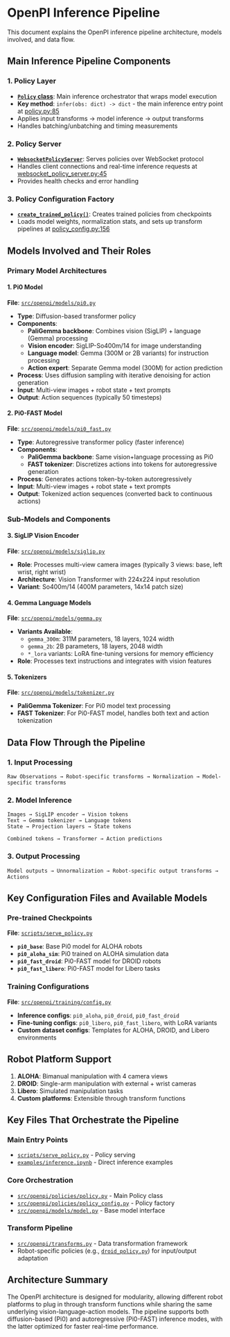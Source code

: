 # OpenPI Inference Pipeline

This document explains the OpenPI inference pipeline architecture, models involved, and data flow.

## Main Inference Pipeline Components

### 1. Policy Layer
- **[`Policy` class](src/openpi/policies/policy.py)**: Main inference orchestrator that wraps model execution
- **Key method**: `infer(obs: dict) -> dict` - the main inference entry point at [policy.py:85](src/openpi/policies/policy.py#L85)
- Applies input transforms → model inference → output transforms
- Handles batching/unbatching and timing measurements

### 2. Policy Server
- **[`WebsocketPolicyServer`](src/openpi/serving/websocket_policy_server.py)**: Serves policies over WebSocket protocol
- Handles client connections and real-time inference requests at [websocket_policy_server.py:45](src/openpi/serving/websocket_policy_server.py#L45)
- Provides health checks and error handling

### 3. Policy Configuration Factory
- **[`create_trained_policy()`](src/openpi/policies/policy_config.py)**: Creates trained policies from checkpoints
- Loads model weights, normalization stats, and sets up transform pipelines at [policy_config.py:156](src/openpi/policies/policy_config.py#L156)

## Models Involved and Their Roles

### Primary Model Architectures

#### 1. Pi0 Model
**File**: [`src/openpi/models/pi0.py`](src/openpi/models/pi0.py)

- **Type**: Diffusion-based transformer policy
- **Components**:
  - **PaliGemma backbone**: Combines vision (SigLIP) + language (Gemma) processing
  - **Vision encoder**: SigLIP-So400m/14 for image understanding
  - **Language model**: Gemma (300M or 2B variants) for instruction processing
  - **Action expert**: Separate Gemma model (300M) for action prediction
- **Process**: Uses diffusion sampling with iterative denoising for action generation
- **Input**: Multi-view images + robot state + text prompts
- **Output**: Action sequences (typically 50 timesteps)

#### 2. Pi0-FAST Model
**File**: [`src/openpi/models/pi0_fast.py`](src/openpi/models/pi0_fast.py)

- **Type**: Autoregressive transformer policy (faster inference)
- **Components**:
  - **PaliGemma backbone**: Same vision+language processing as Pi0
  - **FAST tokenizer**: Discretizes actions into tokens for autoregressive generation
- **Process**: Generates actions token-by-token autoregressively
- **Input**: Multi-view images + robot state + text prompts  
- **Output**: Tokenized action sequences (converted back to continuous actions)

### Sub-Models and Components

#### 3. SigLIP Vision Encoder
**File**: [`src/openpi/models/siglip.py`](src/openpi/models/siglip.py)

- **Role**: Processes multi-view camera images (typically 3 views: base, left wrist, right wrist)
- **Architecture**: Vision Transformer with 224x224 input resolution
- **Variant**: So400m/14 (400M parameters, 14x14 patch size)

#### 4. Gemma Language Models
**File**: [`src/openpi/models/gemma.py`](src/openpi/models/gemma.py)

- **Variants Available**:
  - `gemma_300m`: 311M parameters, 18 layers, 1024 width
  - `gemma_2b`: 2B parameters, 18 layers, 2048 width
  - `*_lora` variants: LoRA fine-tuning versions for memory efficiency
- **Role**: Processes text instructions and integrates with vision features

#### 5. Tokenizers
**File**: [`src/openpi/models/tokenizer.py`](src/openpi/models/tokenizer.py)

- **PaliGemma Tokenizer**: For Pi0 model text processing
- **FAST Tokenizer**: For Pi0-FAST model, handles both text and action tokenization

## Data Flow Through the Pipeline

### 1. Input Processing
```
Raw Observations → Robot-specific transforms → Normalization → Model-specific transforms
```

### 2. Model Inference
```
Images → SigLIP encoder → Vision tokens
Text → Gemma tokenizer → Language tokens
State → Projection layers → State tokens

Combined tokens → Transformer → Action predictions
```

### 3. Output Processing
```
Model outputs → Unnormalization → Robot-specific output transforms → Actions
```

## Key Configuration Files and Available Models

### Pre-trained Checkpoints
**File**: [`scripts/serve_policy.py`](scripts/serve_policy.py)

- **`pi0_base`**: Base Pi0 model for ALOHA robots
- **`pi0_aloha_sim`**: Pi0 trained on ALOHA simulation data
- **`pi0_fast_droid`**: Pi0-FAST model for DROID robots
- **`pi0_fast_libero`**: Pi0-FAST model for Libero tasks

### Training Configurations
**File**: [`src/openpi/training/config.py`](src/openpi/training/config.py)

- **Inference configs**: `pi0_aloha`, `pi0_droid`, `pi0_fast_droid`
- **Fine-tuning configs**: `pi0_libero`, `pi0_fast_libero`, with LoRA variants
- **Custom dataset configs**: Templates for ALOHA, DROID, and Libero environments

## Robot Platform Support

1. **ALOHA**: Bimanual manipulation with 4 camera views
2. **DROID**: Single-arm manipulation with external + wrist cameras
3. **Libero**: Simulated manipulation tasks
4. **Custom platforms**: Extensible through transform functions

## Key Files That Orchestrate the Pipeline

### Main Entry Points
- [`scripts/serve_policy.py`](scripts/serve_policy.py) - Policy serving
- [`examples/inference.ipynb`](examples/inference.ipynb) - Direct inference examples

### Core Orchestration
- [`src/openpi/policies/policy.py`](src/openpi/policies/policy.py) - Main Policy class
- [`src/openpi/policies/policy_config.py`](src/openpi/policies/policy_config.py) - Policy factory
- [`src/openpi/models/model.py`](src/openpi/models/model.py) - Base model interface

### Transform Pipeline
- [`src/openpi/transforms.py`](src/openpi/transforms.py) - Data transformation framework
- Robot-specific policies (e.g., [`droid_policy.py`](src/openpi/policies/droid_policy.py)) for input/output adaptation

## Architecture Summary

The OpenPI architecture is designed for modularity, allowing different robot platforms to plug in through transform functions while sharing the same underlying vision-language-action models. The pipeline supports both diffusion-based (Pi0) and autoregressive (Pi0-FAST) inference modes, with the latter optimized for faster real-time performance.
